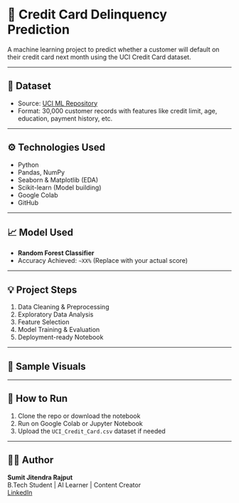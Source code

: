 # 🧠 Credit Card Delinquency Prediction

A machine learning project to predict whether a customer will default on their credit card next month using the UCI Credit Card dataset.

---

## 📂 Dataset

- Source: [UCI ML Repository](https://archive.ics.uci.edu/ml/datasets/default+of+credit+card+clients)
- Format: 30,000 customer records with features like credit limit, age, education, payment history, etc.

---

## ⚙️ Technologies Used

- Python
- Pandas, NumPy
- Seaborn & Matplotlib (EDA)
- Scikit-learn (Model building)
- Google Colab
- GitHub

---

## 📈 Model Used

- **Random Forest Classifier**
- Accuracy Achieved: `~XX%` (Replace with your actual score)

---

## 💡 Project Steps

1. Data Cleaning & Preprocessing
2. Exploratory Data Analysis
3. Feature Selection
4. Model Training & Evaluation
5. Deployment-ready Notebook

---

## 📸 Sample Visuals

---

## 🔗 How to Run

1. Clone the repo or download the notebook
2. Run on Google Colab or Jupyter Notebook
3. Upload the `UCI_Credit_Card.csv` dataset if needed

---

## 🧑‍💻 Author

**Sumit Jitendra Rajput**  
B.Tech Student | AI Learner | Content Creator  
[LinkedIn](https://www.linkedin.com/in/sumit-jitendra-rajput-206b26302)

